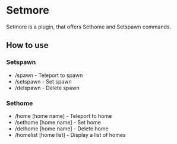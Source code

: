 # Setmore
Setmore is a plugin, that offers Sethome and Setspawn commands.
## How to use
### Setspawn
- /spawn - Teleport to spawn
- /setspawn - Set spawn
- /delspawn - Delete spawn
### Sethome
- /home [home name] - Teleport to home
- /sethome [home name] - Set home
- /delhome [home name] - Delete home
- /homelist [home list] - Display a list of homes